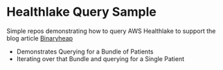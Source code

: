# Healthlake Query Sample

Simple repos demonstrating how to query AWS Healthlake to support the blog article [Binaryheap](https://www.binaryheap.com/915q)

  * Demonstrates Querying for a Bundle of Patients
  * Iterating over that Bundle and querying for a Single Patient
